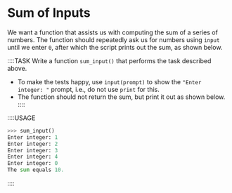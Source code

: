 # Sum of Inputs

We want a function that assists us with computing the sum of a series of numbers.
The function should repeatedly ask us for numbers using `input` until we enter `0`, after which the script prints out the sum, as shown below.

::::TASK
Write a function `sum_input()` that performs the task described above.

* To make the tests happy, use `input(prompt)` to show the `"Enter integer: "` prompt, i.e., do not use `print` for this.
* The function should not return the sum, but print it out as shown below.
::::

::::USAGE

```python
>>> sum_input()
Enter integer: 1
Enter integer: 2
Enter integer: 3
Enter integer: 4
Enter integer: 0
The sum equals 10.
```

::::
